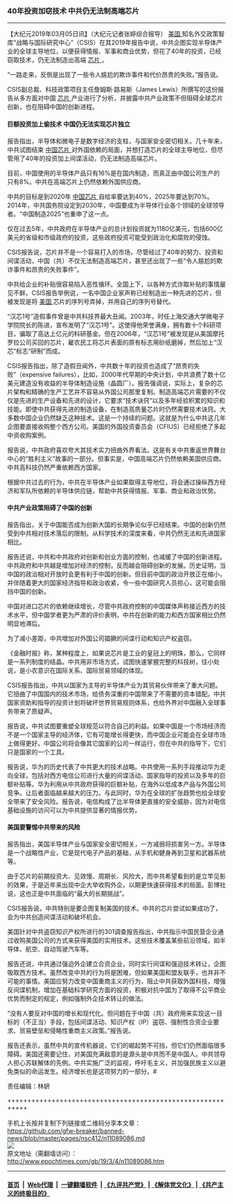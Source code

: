 ### 40年投资加窃技术 中共仍无法制高端芯片
------------------------

<p>
 【大纪元2019年03月05日讯】（大纪元记者张婷综合报导）
 <a href="http://www.epochtimes.com/gb/tag/%E7%BE%8E%E5%9B%BD.html">
  美国
 </a>
 知名外交政策智库“战略与国际研究中心”（CSIS）在其2019年报告中说，中共企图实现半导体产业的全球主导地位，以便获得情报、军事和商业优势，但花了40年的投资，已经窃取技术，仍无法制造出高端
 <a href="http://www.epochtimes.com/gb/tag/%E8%8A%AF%E7%89%87.html">
  芯片
 </a>
 。
</p>
<p>
 “一路走来，反倒是出现了一些令人尴尬的欺诈事件和代价昂贵的失败。”报告说。
</p>
<p>
 CSIS副总裁、科技政策项目主任詹姆斯‧路易斯（James Lewis）所撰写的这份报告从多方面对中国
 <a href="http://www.epochtimes.com/gb/tag/%E8%8A%AF%E7%89%87.html">
  芯片
 </a>
 产业进行了分析，并披露中共产业政策不但阻碍全球芯片创新，也在阻碍中国的创新进程。
</p>
<h4>
 巨额投资加上偷技术 中国仍无法实现芯片独立
</h4>
<p>
 报告指出，半导体和微电子是数字经济的支柱，与国家安全密切相关。几十年来，中共试图结束
 <a href="http://www.epochtimes.com/gb/tag/%E4%B8%AD%E5%9B%BD%E8%8A%AF%E7%89%87.html">
  中国芯片
 </a>
 对外国依赖的局面，并想打造芯片的全球主导地位，但尽管用了40年的投资加上间谍活动，仍无法制造高端芯片。
</p>
<p>
 目前，中国使用的半导体产品只有16%是在国内制造，而真正由中国公司生产的只有8%。中共在高端芯片上仍然依赖外国供应商。
</p>
<p>
 中共的目标是到2020年
 <a href="http://www.epochtimes.com/gb/tag/%E4%B8%AD%E5%9B%BD%E8%8A%AF%E7%89%87.html">
  中国芯片
 </a>
 自给率要达到40%，2025年要达到70%。2014年，中共国务院设定到2030年，中国要成为半导体行业各个领域的全球领导者。“中国制造2025”也重申了这一点。
</p>
<p>
 仅在过去5年，中共政府在半导体产业的总计划投资就为1180亿美元，包括600亿美元的省级和市级政府的投资，这些政府投资可能受到政治化和腐败的侵蚀。
</p>
<p>
 CSIS报告说，芯片并不是一个容易打入的市场，尽管经过了40年的努力、投资和间谍活动，中国（共）不仅无法制造高端芯片，甚至还出现了一些“令人尴尬的欺诈事件和昂贵的失败事件”。
</p>
<p>
 中共给企业的补贴很容易陷入恶性循环。全国上下，以各种方式诈取补贴的事情屡见不鲜。CSIS报告举例说，一名中国企业家声称已经制造出一种先进的芯片，但被发现是将
 <a href="http://www.epochtimes.com/gb/tag/%E7%BE%8E%E5%9B%BD.html">
  美国
 </a>
 芯片的序列号弄掉，并用自己的序列号替代。
</p>
<p>
 “汉芯1号”造假事件曾是中共科技界最大丑闻。2003年，时任上海交通大学微电子学院院长的陈进，宣布发明了“汉芯1号”。这使得他荣誉满身，拥有数十个科研项目，骗取了高达上亿元的科研基金。但在2006年，“汉芯1号”被发现是从美国摩托罗拉公司买回的芯片，雇农民工将芯片表面的原有标志用砂纸磨掉，然后加上“汉芯”标志“研制”而成。
</p>
<p>
 CSIS报告指出，除了造假丑闻外，中共数十年的投资也造成了“昂贵的失败”（expensive failures），比如，2000年代早期的中央计划，中共浪费了数十亿美元建造没有收益的半导体制造设施（晶圆厂）。报告强调说，实际上，复杂的芯片架构和精确的生产工艺并不容易从外国公司那里复制。制造高端芯片需要的不仅仅是先进的生产设备和先进的设计，它要求“技术诀窍”以及多年经验积累的知识和技能。即使中共获得先进的制造设备，在制造高质量芯片时仍然需要技术诀窍。大多数中国企业仍然缺乏这种技术。这是一个持续的问题。这就是为什么中共这几年企图要直接收购整个西方公司。美国的外国投资委员会（CFIUS）已经拒绝了多起中资收购案例。
</p>
<p>
 报告说，中共政府喜欢夸大其技术实力扭曲外界看法。这是有关中共重返世界舞台中心的“胜利主义”故事的一部分。但事实是，中国高端芯片仍然依赖美国供应商。中共高科技仍然严重依赖西方国家。
</p>
<p>
 根据中共过去的行为，中共在半导体产业如果取得主导地位，将会通过操纵西方经济和军队所依赖的半导体供应链，帮助中共获得情报、军事、商业和政治优势。
</p>
<h4>
 中共产业政策阻碍了中国的创新
</h4>
<p>
 报告指出，关于中国能否成为创新大国的长期争论似乎已经结束。中国的创新仍然受到中共相对技术落后的限制。从科学技术的深度来看，中共仍然无法和先进国家相比。
</p>
<p>
 报告还说，中共和中共政府对创新和创业方面的控制，也减缓了中国的创新进程。中共政府和中共越是增加对经济的控制，反而越会阻碍创新的发展。历史证明，当中国的政治相对开放时会更有利于中国的创新。但目前中国的政治开放正在缩小，并伴随着更大的国家经济指导和政治收紧，令一些中国研究人员担心，这可能会阻挡中国的创新。
</p>
<p>
 中国对进口芯片的依赖继续增长，尽管中共政府控制的中国媒体声称接近西方的技术水平，但中国学者更为严肃的评价表明，中共在创新的能力和西方国家相比仍然明显地滞后。
</p>
<p>
 为了减小差距，中共增加对外国公司猖獗的间谍行动和知识产权盗窃。
</p>
<p>
 《金融时报》称，某种程度上，如果说芯片是工业的皇冠上的明珠，那么，它同样是一系列制度的结晶。中共用非市场方式，试图快速掌握完整的科技树，往小处说，是小农意识在国际关系、国际贸易领域的体现。
</p>
<p>
 CSIS报告指出，中共以国家为主导的半导体产业为其贸易伙伴带来了重大问题。它扭曲了中国国内的技术市场，给债务深重的中国带来了不需要的资本错配。中共国家资助和指导的投资计划将破坏世界贸易规则体系，也给外界对中国融入全球事务带来了质疑声。
</p>
<p>
 报告说，中共试图要重塑全球规范以符合自己的利益。如果中国是一个市场经济而不是一个国家主导的经济体，它有可能增长得更快，而中国企业可能会在全球市场上做得更好。中国公司将会像其它国家的公司一样运行，但在中共的指导下，它们只是国家的一个工具。
</p>
<p>
 报告说，华为的历史代表了中共更大的技术战略。中共使用一系列手段推动华为走向全球，包括对西方电信公司进行大量的间谍活动、国家指导的投资以及多年的巨额补贴等。华为利用从中共政府获得的巨额补贴，在海外以低成本产品与外国公司竞争。让后者面临越来越大的压力。与此同时，华为在全球的扩张趋势也给全球安全带来了安全风险。报告说，电信构成了比半导体更直接的安全威胁，因为对电信基础设施的访问可以为中共提供显著的情报优势。
</p>
<h4>
 美国要警惕中共带来的风险
</h4>
<p>
 报告指出，美国半导体产业与国家安全密切相关，一方减弱将损害另一方。半导体是一个战略性产业，它是现代电子产品的基础，从手机和健身再到卫星和武器系统等。
</p>
<p>
 由于芯片的前期投资大、见效慢、周期长、风险大，而中共希望看到的是立竿见影的效果，于是近年来出现中企大举收购外企，以期更快速获得技术的局面。彭博社说，这也正是中共面临的“最大的长期挑战”。
</p>
<p>
 CSIS报告说，中共特别是要企图复制美国的技术。中共的芯片尝试如果成功了，会为中共创造间谍活动和破坏机会。
</p>
<p>
 美国针对中共盗窃知识产权所进行的301调查报告指出，中共指示中国民营企业通过收购美国公司的方式来获得美国的实用技术。这些技术覆盖某些前沿领域，如半导体、航空、自动驾驶汽车等。
</p>
<p>
 报告还说，中共通过强迫外企建立合资企业，同时实行间谍和强迫技术转让，企图吸取西方技术。虽然改变中共的行为将是困难，但如果美国和盟友联手，也并非不可能的事情。美国应努力改变中国重商主义的行为，阻止中共获取外国科技，增强反间谍机制，增加在基础科学研究方面的投资，积极对抗中国为了取得不公平商业优势而制定的规定，例如强制外企技术转让的做法。
</p>
<p>
 “没有人要反对中国的增长和现代化。但问题在于中国（共）政府用来实现这一目标的（不正当）手段，包括间谍活动、知识产权（IP）盗窃、强制性合资企业要求、贸易壁垒和侵略性重商主义政策。”报告说。
</p>
<p>
 报告还表示，虽然中共的宣传机器说，它们的崛起势不可挡，但它们仍然面临很多障碍。美国还需要记住，对美国充满敌意的是源头是中共而不是中国人。中共领导人担心苏联解体的先例。中共实施广泛的监视，呼吁毛主义，并加强民族主义以避免类似的命运发生。经济增长也是这项努力的一部分。#
</p>
<p>
 责任编辑：林妍
</p>

+++++++++++++++++++++++++++++++++++++++++++++++++++++++++++<br/><br/>
手机上长按并复制下列链接或二维码分享本文章：<br/>
https://github.com/gfw-breaker/banned-news/blob/master/pages/nsc412/n11089086.md <br/>
<a href='https://github.com/gfw-breaker/banned-news/blob/master/pages/nsc412/n11089086.md'><img src='https://github.com/gfw-breaker/banned-news/blob/master/pages/nsc412/n11089086.md.png'/></a> <br/>
原文地址（需翻墙访问）：http://www.epochtimes.com/gb/19/3/4/n11089086.htm


------------------------
#### [首页](https://github.com/gfw-breaker/banned-news/blob/master/README.md) &nbsp;|&nbsp; [Web代理](https://github.com/labour-camp/helloworld) &nbsp;|&nbsp; [一键翻墙软件](https://github.com/gfw-breaker/nogfw/blob/master/README.md) &nbsp;| [《九评共产党》](https://github.com/gfw-breaker/9ping.md/blob/master/README.md#九评之一评共产党是什么) | [《解体党文化》](https://github.com/gfw-breaker/jtdwh.md/blob/master/README.md) | [《共产主义的终极目的》](https://github.com/gfw-breaker/gczydzjmd.md/blob/master/README.md)


